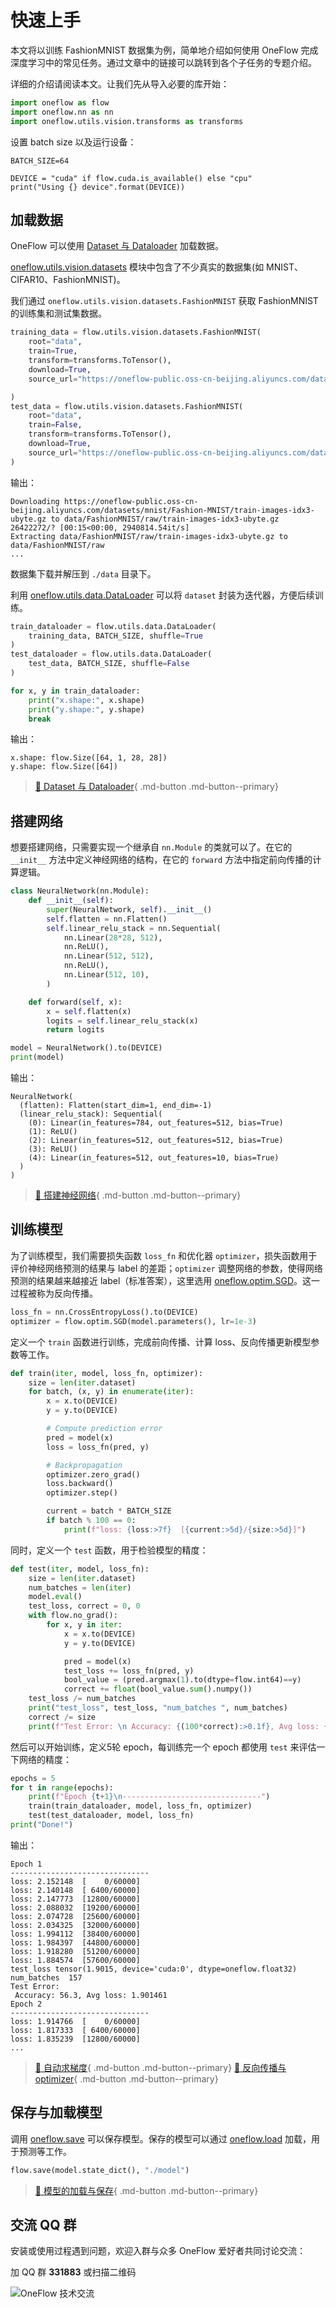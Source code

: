 # 快速上手

本文将以训练 FashionMNIST 数据集为例，简单地介绍如何使用 OneFlow 完成深度学习中的常见任务。通过文章中的链接可以跳转到各个子任务的专题介绍。

详细的介绍请阅读本文。让我们先从导入必要的库开始：

```python
import oneflow as flow
import oneflow.nn as nn
import oneflow.utils.vision.transforms as transforms
```

设置 batch size 以及运行设备：

```
BATCH_SIZE=64

DEVICE = "cuda" if flow.cuda.is_available() else "cpu"
print("Using {} device".format(DEVICE))
```

## 加载数据

OneFlow 可以使用 [Dataset 与 Dataloader](./03_dataset_dataloader.md) 加载数据。

[oneflow.utils.vision.datasets](https://oneflow.readthedocs.io/en/master/utils.html#module-oneflow.utils.vision.datasets) 模块中包含了不少真实的数据集(如 MNIST、CIFAR10、FashionMNIST)。

我们通过 `oneflow.utils.vision.datasets.FashionMNIST` 获取 FashionMNIST 的训练集和测试集数据。

```python
training_data = flow.utils.vision.datasets.FashionMNIST(
    root="data",
    train=True,
    transform=transforms.ToTensor(),
    download=True,
    source_url="https://oneflow-public.oss-cn-beijing.aliyuncs.com/datasets/mnist/Fashion-MNIST/",

)
test_data = flow.utils.vision.datasets.FashionMNIST(
    root="data",
    train=False,
    transform=transforms.ToTensor(),
    download=True,
    source_url="https://oneflow-public.oss-cn-beijing.aliyuncs.com/datasets/mnist/Fashion-MNIST/",
)
```
输出：

```text
Downloading https://oneflow-public.oss-cn-beijing.aliyuncs.com/datasets/mnist/Fashion-MNIST/train-images-idx3-ubyte.gz to data/FashionMNIST/raw/train-images-idx3-ubyte.gz
26422272/? [00:15<00:00, 2940814.54it/s]
Extracting data/FashionMNIST/raw/train-images-idx3-ubyte.gz to data/FashionMNIST/raw
...
```

数据集下载并解压到 `./data` 目录下。

利用 [oneflow.utils.data.DataLoader](https://oneflow.readthedocs.io/en/master/utils.html#oneflow.utils.data.DataLoader) 可以将 `dataset` 封装为迭代器，方便后续训练。

```python
train_dataloader = flow.utils.data.DataLoader(
    training_data, BATCH_SIZE, shuffle=True
)
test_dataloader = flow.utils.data.DataLoader(
    test_data, BATCH_SIZE, shuffle=False
)

for x, y in train_dataloader:
    print("x.shape:", x.shape)
    print("y.shape:", y.shape)
    break
```

输出：

```text
x.shape: flow.Size([64, 1, 28, 28])
y.shape: flow.Size([64])
```
> [:link: Dataset 与 Dataloader](./03_dataset_dataloader.md){ .md-button .md-button--primary}

## 搭建网络

想要搭建网络，只需要实现一个继承自 `nn.Module` 的类就可以了。在它的 `__init__` 方法中定义神经网络的结构，在它的 `forward` 方法中指定前向传播的计算逻辑。

```python
class NeuralNetwork(nn.Module):
    def __init__(self):
        super(NeuralNetwork, self).__init__()
        self.flatten = nn.Flatten()
        self.linear_relu_stack = nn.Sequential(
            nn.Linear(28*28, 512),
            nn.ReLU(),
            nn.Linear(512, 512),
            nn.ReLU(),
            nn.Linear(512, 10),
        )

    def forward(self, x):
        x = self.flatten(x)
        logits = self.linear_relu_stack(x)
        return logits

model = NeuralNetwork().to(DEVICE)
print(model)
```

输出：

```text
NeuralNetwork(
  (flatten): Flatten(start_dim=1, end_dim=-1)
  (linear_relu_stack): Sequential(
    (0): Linear(in_features=784, out_features=512, bias=True)
    (1): ReLU()
    (2): Linear(in_features=512, out_features=512, bias=True)
    (3): ReLU()
    (4): Linear(in_features=512, out_features=10, bias=True)
  )
)
```

> [:link: 搭建神经网络](./04_build_network.md){ .md-button .md-button--primary}

## 训练模型

为了训练模型，我们需要损失函数 `loss_fn` 和优化器 `optimizer`，损失函数用于评价神经网络预测的结果与 label 的差距；`optimizer` 调整网络的参数，使得网络预测的结果越来越接近 label（标准答案），这里选用 [oneflow.optim.SGD](https://oneflow.readthedocs.io/en/master/optim.html?highlight=optim.SGD#oneflow.optim.SGD)。这一过程被称为反向传播。

```python
loss_fn = nn.CrossEntropyLoss().to(DEVICE)
optimizer = flow.optim.SGD(model.parameters(), lr=1e-3)
```

定义一个 `train` 函数进行训练，完成前向传播、计算 loss、反向传播更新模型参数等工作。

```python
def train(iter, model, loss_fn, optimizer):
    size = len(iter.dataset)
    for batch, (x, y) in enumerate(iter):
        x = x.to(DEVICE)
        y = y.to(DEVICE)

        # Compute prediction error
        pred = model(x)
        loss = loss_fn(pred, y)

        # Backpropagation
        optimizer.zero_grad()
        loss.backward()
        optimizer.step()

        current = batch * BATCH_SIZE
        if batch % 100 == 0:
            print(f"loss: {loss:>7f}  [{current:>5d}/{size:>5d}]")
```

同时，定义一个 `test` 函数，用于检验模型的精度：

```python
def test(iter, model, loss_fn):
    size = len(iter.dataset)
    num_batches = len(iter)
    model.eval()
    test_loss, correct = 0, 0
    with flow.no_grad():
        for x, y in iter:
            x = x.to(DEVICE)
            y = y.to(DEVICE)

            pred = model(x)
            test_loss += loss_fn(pred, y)
            bool_value = (pred.argmax(1).to(dtype=flow.int64)==y)
            correct += float(bool_value.sum().numpy())
    test_loss /= num_batches
    print("test_loss", test_loss, "num_batches ", num_batches)
    correct /= size
    print(f"Test Error: \n Accuracy: {(100*correct):>0.1f}, Avg loss: {test_loss:>8f}")
```

然后可以开始训练，定义5轮 epoch，每训练完一个 epoch 都使用 `test` 来评估一下网络的精度：

```python
epochs = 5
for t in range(epochs):
    print(f"Epoch {t+1}\n-------------------------------")
    train(train_dataloader, model, loss_fn, optimizer)
    test(test_dataloader, model, loss_fn)
print("Done!")
```

输出：

```text
Epoch 1
-------------------------------
loss: 2.152148  [    0/60000]
loss: 2.140148  [ 6400/60000]
loss: 2.147773  [12800/60000]
loss: 2.088032  [19200/60000]
loss: 2.074728  [25600/60000]
loss: 2.034325  [32000/60000]
loss: 1.994112  [38400/60000]
loss: 1.984397  [44800/60000]
loss: 1.918280  [51200/60000]
loss: 1.884574  [57600/60000]
test_loss tensor(1.9015, device='cuda:0', dtype=oneflow.float32) num_batches  157
Test Error: 
 Accuracy: 56.3, Avg loss: 1.901461
Epoch 2
-------------------------------
loss: 1.914766  [    0/60000]
loss: 1.817333  [ 6400/60000]
loss: 1.835239  [12800/60000]
...
```
> [:link: 自动求梯度](./05_autograd.md){ .md-button .md-button--primary}
> [:link: 反向传播与 optimizer](./06_optimization.md){ .md-button .md-button--primary}

## 保存与加载模型

调用 [oneflow.save](https://oneflow.readthedocs.io/en/master/oneflow.html?highlight=oneflow.save#oneflow.save) 可以保存模型。保存的模型可以通过 [oneflow.load](https://oneflow.readthedocs.io/en/master/oneflow.html?highlight=oneflow.load#oneflow.load) 加载，用于预测等工作。

```python
flow.save(model.state_dict(), "./model")
```
> [:link: 模型的加载与保存](./07_model_load_save.md){ .md-button .md-button--primary}

## 交流 QQ 群

安装或使用过程遇到问题，欢迎入群与众多 OneFlow 爱好者共同讨论交流：

加 QQ 群 **331883** 或扫描二维码

![OneFlow 技术交流](./imgs/qq_group.png)
